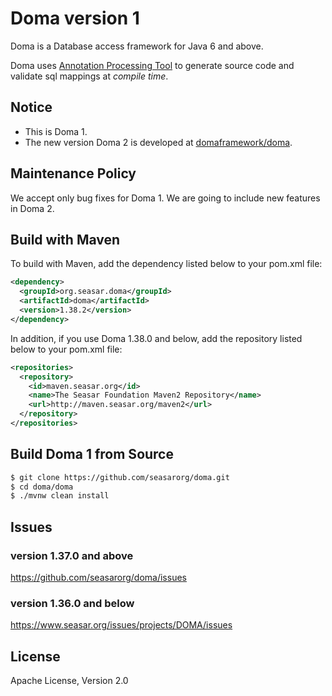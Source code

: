 Doma version 1
========================================

Doma is a Database access framework for Java 6 and above. 

Doma uses [Annotation Processing Tool][apt] to generate source code and validate sql mappings at *compile time*.

Notice
--------

- This is Doma 1.
- The new version Doma 2 is developed at [domaframework/doma](https://github.com/domaframework/doma). 

Maintenance Policy
------------------

We accept only bug fixes for Doma 1. We are going to include new features in Doma 2.

Build with Maven
----------------

To build with Maven, add the dependency listed below to your pom.xml file:

```xml
<dependency>
  <groupId>org.seasar.doma</groupId>
  <artifactId>doma</artifactId>
  <version>1.38.2</version>
</dependency>
```

In addition, if you use Doma 1.38.0 and below, add the repository listed below to your pom.xml file:

```xml
<repositories>
  <repository>
    <id>maven.seasar.org</id>
    <name>The Seasar Foundation Maven2 Repository</name>
    <url>http://maven.seasar.org/maven2</url>
  </repository>
</repositories>
```

Build Doma 1 from Source
------------------------

```sh
$ git clone https://github.com/seasarorg/doma.git
$ cd doma/doma
$ ./mvnw clean install
```

Issues
------

### version 1.37.0 and above
https://github.com/seasarorg/doma/issues

### version 1.36.0 and below
https://www.seasar.org/issues/projects/DOMA/issues

License
-------

Apache License, Version 2.0

  [apt]: http://docs.oracle.com/javase/6/docs/technotes/guides/apt/index.html
